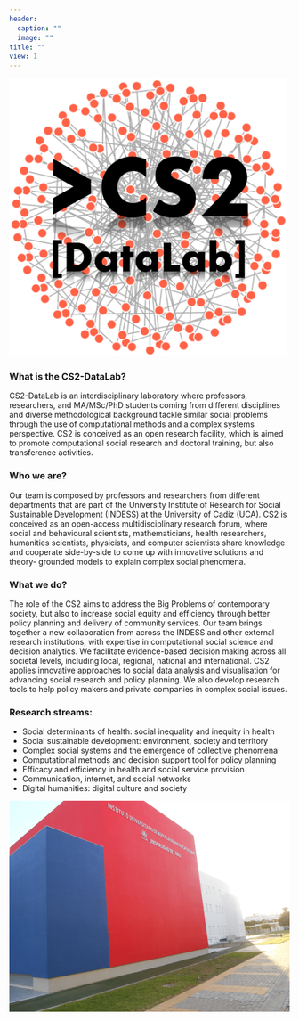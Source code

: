 ```yaml
---
header:
  caption: ""
  image: ""
title: ""
view: 1
---
```


<img src="cs2_logo.png" alt="logo" width="500" height="500">

### What is the CS2-DataLab?
CS2-DataLab is an interdisciplinary laboratory where professors, researchers, and MA/MSc/PhD students
coming from different disciplines and diverse methodological background tackle similar social problems
through the use of computational methods and a complex systems perspective. CS2 is conceived as an
open research facility, which is aimed to promote computational social research and doctoral training, but
also transference activities.

### Who we are?
Our team is composed by professors and researchers from different departments that are part of the
University Institute of Research for Social Sustainable Development (INDESS) at the University of Cadiz
(UCA). CS2 is conceived as an open-access multidisciplinary research forum, where social and
behavioural scientists, mathematicians, health researchers, humanities scientists, physicists, and computer
scientists share knowledge and cooperate side-by-side to come up with innovative solutions and theory-
grounded models to explain complex social phenomena.

### What we do?
The role of the CS2 aims to address the Big Problems of contemporary society, but also to increase social
equity and efficiency through better policy planning and delivery of community services. Our team brings
together a new collaboration from across the INDESS and other external research institutions, with
expertise in computational social science and decision analytics. We facilitate evidence-based decision
making across all societal levels, including local, regional, national and international. CS2 applies
innovative approaches to social data analysis and visualisation for advancing social research and policy
planning. We also develop research tools to help policy makers and private companies in complex social
issues.

### Research streams:
+ Social determinants of health: social inequality and inequity in health
+ Social sustainable development: environment, society and territory
+ Complex social systems and the emergence of collective phenomena
+ Computational methods and decision support tool for policy planning
+ Efficacy and efficiency in health and social service provision
+ Communication, internet, and social networks
+ Digital humanities: digital culture and society

![build](build.png "Our lab")
